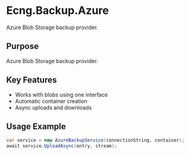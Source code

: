 # Ecng.Backup.Azure

Azure Blob Storage backup provider.

## Purpose

Azure Blob Storage backup provider.

## Key Features

- Works with blobs using one interface
- Automatic container creation
- Async uploads and downloads

## Usage Example

```csharp
var service = new AzureBackupService(connectionString, container);
await service.UploadAsync(entry, stream);
```
